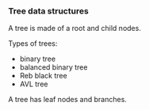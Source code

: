 ### Tree data structures

A tree is made of a root and child nodes.

Types of trees:
* binary tree
* balanced binary tree
* Reb black tree 
* AVL tree 

A tree has leaf nodes and branches.
